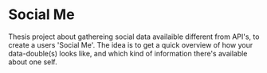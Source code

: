 # Social Me
Thesis project about gathereing social data availaible different from API's, 
to create a users 'Social Me'. The idea is to get a quick overview of how your data-double(s) looks like, and which kind of information there's available about one self. 
